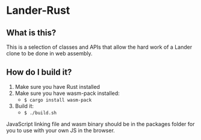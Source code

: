 # Lander-Rust

## What is this?

This is a selection of classes and APIs that allow the hard work of a Lander clone to be done in web assembly.

## How do I build it?

1. Make sure you have Rust installed
2. Make sure you have wasm-pack installed:
    - `$ cargo install wasm-pack`
3. Build it: 
    - `$ ./build.sh`

JavaScript linking file and wasm binary should be in the packages folder for you to use with your own JS in the browser.
